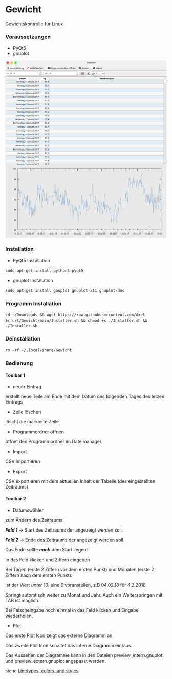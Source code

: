 # Gewicht
Gewichtskontrolle für Linux

### Voraussetzungen
- PyQt5
- gnuplot

<img src="https://raw.githubusercontent.com/Axel-Erfurt/Gewicht/main/screenshot.png" width="600" />

### Installation

- PyQt5 Installation

```sudo apt-get install python3-pyqt5```

- gnuplot Installation

```sudo apt-get install gnuplot gnuplot-x11 gnuplot-doc```

### Programm Installation

```cd ~/Downloads && wget https://raw.githubusercontent.com/Axel-Erfurt/Gewicht/main/Installer.sh && chmod +x ./Installer.sh && ./Installer.sh```

### Deinstallation

```rm -rf ~/.local/share/Gewicht```

### Bedienung

#### Toolbar 1

- neuer Eintrag

erstellt neue Teile am Ende mit dem Datum des folgenden Tages des letzen Eintrags

- Zeile löschen

löscht die markierte Zeile

- Programmordner öffnen

öffnet den Programmordner im Dateimanager

- Import

CSV importieren

- Export

CSV exportieren mit dem aktuellen Inhalt der Tabelle (des eingestellten Zeitraums)

#### Toolbar 2

- Datumswähler

zum Ändern des Zeitraums.

**_Feld 1_** -> Start des Zeitraums der angezeigt werden soll.

**_Feld 2_** -> Ende des Zeitraums der angezeigt werden soll.

Das Ende sollte **_nach_** dem Start liegen!

In das Feld klicken und Ziffern eingeben

Bei Tagen (erste 2 Ziffern vor dem ersten Punkt) und Monaten (erste 2 Ziffern nach dem ersten Punkt):

ist der Wert *_unter 10_*:  eine 0 voranstellen, z.B 04.02.18 für 4.2.2018

Springt automtisch weiter zu Monat und Jahr. Auch ein Weiterspringen mit TAB ist möglich.

Bei Falscheingabe noch einmal in das Feld klicken und Eingabe wiederholen.

- Plot

Das erste Plot Icon zeigt das externe Diagramm an.

Das zweite Plot Icon schaltet das interne Diagramm ein/aus.

Das Aussehen der Diagramme kann in den Dateien preview_intern.gnuplot und preview_extern.gnuplot angepasst werden.

siehe [Linetypes, colors, and styles](http://www.bersch.net/gnuplot-doc/linetypes,-colors,-and-styles.html)
